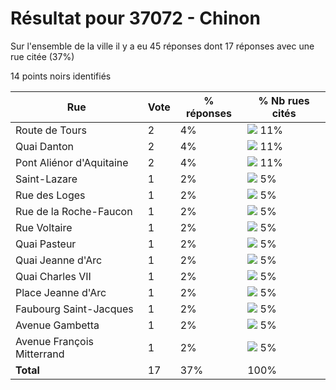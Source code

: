 # Résultat pour 37072 - Chinon

Sur l'ensemble de la ville il y a eu 45 réponses dont 17 réponses avec une rue citée (37%)

14 points noirs identifiés

| Rue | Vote | % réponses | % Nb rues cités|
|-----|------|------------|----------------|
| Route de Tours | 2 | 4% | <img src="../../img/bar_11.gif" />&nbsp;11%|
| Quai Danton | 2 | 4% | <img src="../../img/bar_11.gif" />&nbsp;11%|
| Pont Aliénor d'Aquitaine | 2 | 4% | <img src="../../img/bar_11.gif" />&nbsp;11%|
| Saint-Lazare | 1 | 2% | <img src="../../img/bar_5.gif" />&nbsp;5%|
| Rue des Loges | 1 | 2% | <img src="../../img/bar_5.gif" />&nbsp;5%|
| Rue de la Roche-Faucon | 1 | 2% | <img src="../../img/bar_5.gif" />&nbsp;5%|
| Rue Voltaire | 1 | 2% | <img src="../../img/bar_5.gif" />&nbsp;5%|
| Quai Pasteur | 1 | 2% | <img src="../../img/bar_5.gif" />&nbsp;5%|
| Quai Jeanne d'Arc | 1 | 2% | <img src="../../img/bar_5.gif" />&nbsp;5%|
| Quai Charles VII | 1 | 2% | <img src="../../img/bar_5.gif" />&nbsp;5%|
| Place Jeanne d'Arc | 1 | 2% | <img src="../../img/bar_5.gif" />&nbsp;5%|
| Faubourg Saint-Jacques | 1 | 2% | <img src="../../img/bar_5.gif" />&nbsp;5%|
| Avenue Gambetta | 1 | 2% | <img src="../../img/bar_5.gif" />&nbsp;5%|
| Avenue François Mitterrand | 1 | 2% | <img src="../../img/bar_5.gif" />&nbsp;5%|
| **Total** | 17 | 37% | 100%|
